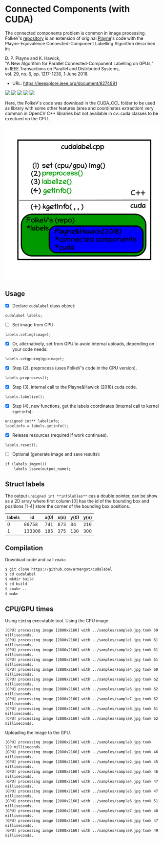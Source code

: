 # Connected Components (with CUDA)
The connected components problem is common in image processing. FolkeV's [repository](https://github.com/FolkeV/CUDA_CCL) is an extension of original [Playne](https://github.com/DanielPlayne/playne-equivalence-algorithm)'s code with the Playne-Equivalence Connected-Component Labelling Algorithm described in:

D. P. Playne and K. Hawick,<br/>
"A New Algorithm for Parallel Connected-Component Labelling on GPUs,"<br/>
in IEEE Transactions on Parallel and Distributed Systems,<br/>
vol. 29, no. 6, pp. 1217-1230, 1 June 2018.<br/>
* URL: https://ieeexplore.ieee.org/document/8274991

<img src="https://img.shields.io/badge/cuda-30%25-red">&nbsp;<img src="https://img.shields.io/badge/C%2FC%2B%2B-100%25-green">&nbsp;<img src="https://img.shields.io/badge/CMakelists.txt-tested-blue">&nbsp;<img src="https://img.shields.io/badge/Ubuntu-20.4-pink">&nbsp;<img src="https://img.shields.io/badge/Ubuntu-22.4-gold">


Here, the FolkeV's code was download in the CUDA_CCL folder to be used as library with some other features (area and coordinates extraction) very common in OpenCV C++ libraries but not available in cv::cuda classes to be exectued on the GPU.

![doc](doc.gif)

## Usage

- [x] Declare ```cudalabel``` class object:
```
cudalabel labels;
```
- [ ] Set image from CPU:
```
labels.setimg(image);
```
- [x] Or, alternatively, set from GPU to avoid internal uploads, depending on your code needs:
```
labels.setgpuimg(gpuimage);
```
- [x] Step (2), preprocess (uses FolkeV's code in the CPU version).
```
labels.preprocess();
```
- [x] Step (3), internal call to the Playne&Hawick (2018) cuda code.
```
labels.labelize();
```
- [x] Step (4), new functions, get the labels coordinates (internal call to kernel ```kgetinfo```):
```
unsigned int** labelinfo;
labelinfo = labels.getinfo();
```
- [x] Release resources (required if work continues).
```
labels.reset();
```
- [ ] Optional (generate image and save results):
```
if (labels.imgen())
    labels.lsave(output_name);  
```

## Struct labels

The output ```unsigned int **infolables**``` cas a double pointer, can be show as a 2D array where first column [0] has the id of the bounding box and positions [1-4] store the corner of the bounding box positions.

| labels |     id | x(0) | x(n) | y(0) | y(n) |
|--------|--------|------|------|------|------|
|      0 |  86758 |  741 |  873 |   84 |  216 |
|      1 | 133306 |  185 |  375 |  130 |  300 |


## Compilation
Download code and call ```cmake```.
```
$ git clone https://github.com/armengot/cudalabel
$ cd cudalabel
$ mkdir build
$ cd build
$ cmake ..
$ make
```

## CPU/GPU times
Using ```timing``` executable tool.
Using the CPU image.
```
[CPU] processing image [2880x2160] with ../samples/sample0.jpg took 59 milliseconds.
[CPU] processing image [2880x2160] with ../samples/sample1.jpg took 61 milliseconds.
[CPU] processing image [2880x2160] with ../samples/sample2.jpg took 61 milliseconds.
[CPU] processing image [2880x2160] with ../samples/sample3.jpg took 61 milliseconds.
[CPU] processing image [2880x2160] with ../samples/sample4.jpg took 60 milliseconds.
[CPU] processing image [2880x2160] with ../samples/sample5.jpg took 62 milliseconds.
[CPU] processing image [2880x2160] with ../samples/sample6.jpg took 62 milliseconds.
[CPU] processing image [2880x2160] with ../samples/sample7.jpg took 62 milliseconds.
[CPU] processing image [2880x2160] with ../samples/sample8.jpg took 61 milliseconds.
[CPU] processing image [2880x2160] with ../samples/sample9.jpg took 62 milliseconds.
```
Uploading the image to the GPU.
```
[GPU] processing image [2880x2160] with ../samples/sample0.jpg took 129 milliseconds.
[GPU] processing image [2880x2160] with ../samples/sample1.jpg took 46  milliseconds.
[GPU] processing image [2880x2160] with ../samples/sample2.jpg took 45  milliseconds.
[GPU] processing image [2880x2160] with ../samples/sample3.jpg took 46  milliseconds.
[GPU] processing image [2880x2160] with ../samples/sample4.jpg took 47  milliseconds.
[GPU] processing image [2880x2160] with ../samples/sample5.jpg took 47  milliseconds.
[GPU] processing image [2880x2160] with ../samples/sample6.jpg took 51  milliseconds.
[GPU] processing image [2880x2160] with ../samples/sample7.jpg took 48  milliseconds.
[GPU] processing image [2880x2160] with ../samples/sample8.jpg took 47  milliseconds.
[GPU] processing image [2880x2160] with ../samples/sample9.jpg took 49  milliseconds.
```

